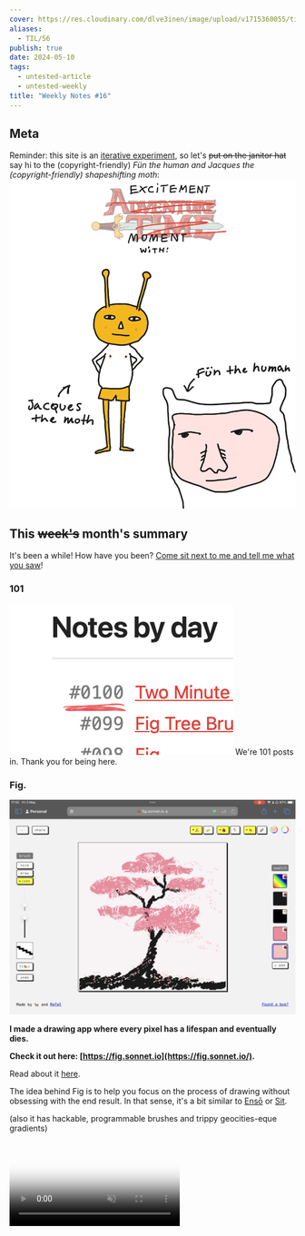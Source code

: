 ```yaml
---
cover: https://res.cloudinary.com/dlve3inen/image/upload/v1715360055/til-56-card_aonysl.webp
aliases:
  - TIL/56
publish: true
date: 2024-05-10
tags:
  - untested-article
  - untested-weekly
title: "Weekly Notes #16"
---
```

## Meta

Reminder: this site is an [iterative experiment](<../111>), so let's ~~put on the janitor hat~~ say hi to the (copyright-friendly) *Fün the human and Jacques the (copyright-friendly) shapeshifting moth*:
![434](56/excitement-moment.webp)


## This ~~week's~~ month's summary

It's been a while! How have you been? [Come sit next to me and tell me what you saw](https://www.youtube.com/watch?v=hE5vRGf9FpI)!

### 101

![641](GNIwSgXW0AAo7f8.png)
We're 101 posts in. Thank you for being here.

### Fig.

![723](fig-screenshot.webp)

**I made a drawing app where every pixel has a lifespan and eventually dies.** 

**Check it out here: [https://fig.sonnet.io](https://fig.sonnet.io/).** 

Read about it [here](<../Fig>).

The idea behind Fig is to help you focus on the process of drawing without obsessing with the end result. In that sense, it's a bit similar to [Ensō](https://enso.sonnet.io) or [Sit](https://sit.sonnet.io).

(also it has hackable, programmable brushes and trippy geocities-eque gradients)

<video src='https://res.cloudinary.com/dlve3inen/video/upload/v1714758595/fig-brushes_dpkfwb.mp4' controls muted autoplay poster='https://res.cloudinary.com/dlve3inen/image/upload/v1714758192/fig-brushes_kaod6d.png' playsinline />

My work on Fig was motivated by the death of the fig tree in my garden, and partially inspired by this poem by my brother’s 3yo daughter:

> *Little ducklings were walking*
> *then they fell*
> *and they died.*
> 
> – by [Rosie](<../Rosie's Poem>)

(something tells me she’ll turn out to be a goth like her uncle)

### Future

The work from the past 2 years has... paid off and now I have enough time and space for research and more complex projects. This includes new stuff as well as the things people who read this have asked for. I'll share more on that in the next few weeks.

### Next week

- Let's crank it up! Forget Apple Vision Pro, I received a [Playdate](https://play.date) for my birthday, so I'm anxious to start hacking my way into the future of computing.
- Fig updates – some quality of life improvements based on user feedback + a potential phone friendly version
- A quick write-up on Sandbox/Sandspiel playthings
- I'm working on a schedule for bigger projects, incl. a little big update for Ensō


## Favourite project

[Shepherd](https://shepherd.com) – a book recommendation app which (to quote its creator) acts a bit like wandering through your favourite bookstore. Recommendations are sourced from interviews with almost 10,000 authors. I approached it with a bit of hesitation: the best recommendations I've received came from my close friends or kind [Say Hi](https://sonnet.io/posts/hi) strangers. Then, my biggest issue is not discovery itself but maintaining an actual, consistent reading habit. Having said that, the recommendations provided by Shepherd are [pretty good](https://shepherd.com/search/book/1484) and some of them ended up on my reading list.

![I don't know how to exit vim, but my IDE is a German techno Jellyfish - YouTube](https://youtu.be/njFhY_vLWJk)

[LazyVim](https://www.lazyvim.org) – an easy to configure, no fuss, just add water™ IDE using NeoVim. 

I'm a bit surprised about this one myself. Youtube Techbros bragging about slathering themselves in coconut oil (I'm still figuring this one out) promise that using vim will make you an alpha 10x engineer (yes, even you, you handsome devil with excellent hair and spicy sense of humour!) But, as a 0.1x dev, I decided to learn vim *precisely because it felt pointless*, hoping that doing so would make me *slower*. 

If it sounds dumb, it's because it is. [No activity can be truly pointless](<../No activity can be truly pointless>), I ended up accidentally learning a fair bit (mainly about lua, LSPs, modal text editors and their ergonomics).

![3967](ss_afe536c32938b1fb8d74d0261627d466fa9568ce.600x338.jpg)

[MOUSE](https://store.steampowered.com/app/2416450/MOUSE/) – a gritty, 1930s Disney-inspired, jazz-fuelled shooter. I'm sharing it because it looks lovely. I found out about them via [#ScreenshotSaturday](https://x.com/mousethegame/status/1786742577926172860) on the birdsite.


<video src='https://res.cloudinary.com/dlve3inen/video/upload/v1715355656/wipeout-pd_gt1sja.mp4' autoplay muted playsinline loop/>

[wipeoutPD](https://github.com/tsalvo/wipeoutPD) – port of Wipeout (the [PS1 game](https://en.wikipedia.org/wiki/Wipeout_(video_game))) to Playdate

## Favourite site

![4608](56/coffee-rooster-kind.webp)

[rooster kind](https://roosterking.drewschorno.com/cherry-coke) – a hard to pigeonhole poem/website/collage/place. Just watch/listen to/inhale it. I particularly liked the end of [Cherry Coke](https://roosterking.drewschorno.com/cherry-coke) <span id="^903968" class="link-marker">^903968</span>

[Curius](https://curius.app) – a social bookmark sharing app. I didn't want to share it as the project hasn't changed for the past few years. Frankly, I assumed it was dead. What changed my mind was going through the logs of my Say Hi calls and realising how much of the brain food I received from people were their links to Curious. Give it a go, [Proteus](<../Proteus - Uncertainty is the only Certainty>). Let me if you like it.

[Sublime](https://sublime.app) – a mix between Curius, Are.na and [My Mind](https://mymind.com).

![5417](56/pulp.webp)

[pulp](https://play.date/pulp/) – Pulp is a simple browser-based game engine for Playdate. It reminds me a bit of [bitsy](https://bitsy.org).

## Favourite piece of tech

![5604](3AB6B2F6-5BFA-4A0C-B8C9-FB949A3AFB93_1_102_o%201.jpeg)

**My flimsy Dremel knock-off** – I bought a cheap rotary tool with an adapter that let's me to hold it like a pen.

## Interesting articles

- [Manifesto for a Humane Web](https://humanewebmanifesto.com)
- [Cocktail party ideas](https://danluu.com/cocktail-ideas/) (re-read this one)
- [my friends are making cool shit | the greg technology blog](https://blog.greg.technology/2024/04/29/my-friends-are-making-cool-shit.html)

### Reading list

- [Obituary for a Quiet Life — THE BITTER SOUTHERNER](https://bittersoutherner.com/feature/2023/obituary-for-a-quiet-life)
- [A Dictionary of Colour Combinations | RIBA Books](https://www.ribabooks.com/A-Dictionary-of-Color-Combinations_9784861522475)

## Things I wrote last week that people liked

- [Fig Tree Brushes](<../Fig Tree Brushes>)

Thanks for reading! See you on Monday!
